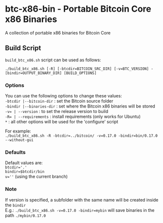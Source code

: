 # btc-x86-bin - Portable Bitcoin Core x86 Binaries

A collection of portable x86 binaries for Bitcoin Core

## Build Script
`build_btc_x86.sh` script can be used as follows:

`./build_btc_x86.sh [-R] [-btcdir=BITCOIN_SRC_DIR] [-v=BTC_VERSION] -[bindir=OUTPUT_BINARY_DIR] [BUILD_OPTIONS]`

### Options
You can use the following options to change these values:  
`-btcdir |--bitcoin-dir`  : set the Bitcoin source folder  
`-bindir |--binaries-dir` : set where the Bitcoin x86 binaries will be stored  
`-v= | --version` : to set the release version to build  
`-R= | --requirements`  : install requirements (only works for Ubuntu)  
`*` : all other options will be used for the 'configure' script  

For example:  
`./build_btc_x86.sh -R -btcdir=../bitcoin/ -v=0.17.0 -bindir=bin/0.17.0 --without-gui`

### Defaults
Default values are:  
`btcdir='.'`  
`bindir=$btcdir/bin`  
`v=''` (using the current branch)  

### Note
If version is specified, a subfolder with the same name will be created inside the `bindir`  
E.g.: `./build_btc_x86.sh -v=0.17.0 -bindir=mybin` will save binaries in the path `./mybin/0.17.0`
